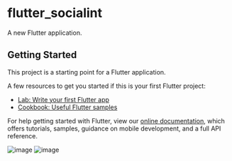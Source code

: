 # flutter_socialint

A new Flutter application.

## Getting Started

This project is a starting point for a Flutter application.

A few resources to get you started if this is your first Flutter project:

- [Lab: Write your first Flutter app](https://flutter.dev/docs/get-started/codelab)
- [Cookbook: Useful Flutter samples](https://flutter.dev/docs/cookbook)

For help getting started with Flutter, view our
[online documentation](https://flutter.dev/docs), which offers tutorials,
samples, guidance on mobile development, and a full API reference.

![image](https://user-images.githubusercontent.com/39657409/90024249-43fb3180-dcd2-11ea-814c-ce0895f9a568.png)
![image](https://user-images.githubusercontent.com/39657409/90024490-8b81bd80-dcd2-11ea-97ee-7782fef73a83.png)
